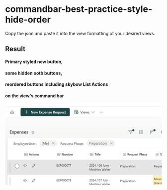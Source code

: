 # commandbar-best-practice-style-hide-order
Copy the json and paste it into the view formatting of your desired views.

## Result
#### Primary styled new button, 
#### some hidden ootb buttons, 
#### reordered buttons including skybow List Actions 
#### on the view's command bar
![alt text](https://github.com/chris4skybow/SP-List-View-and-Column-Formatting-Samples/blob/main/view-commandbar-formatting-samples/commandbar-best-practice-style-hide-order/assets/ViewFormatting_CommandBar_BestPractices_Style_Hide_Order.png?raw=true)